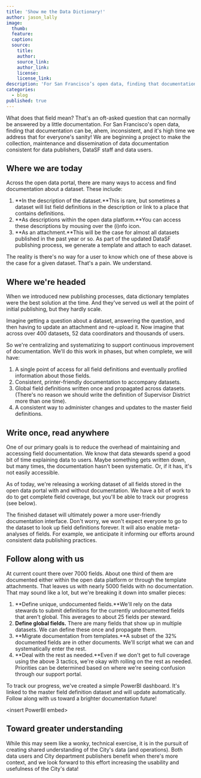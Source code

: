 ```yaml
---
title: 'Show me the Data Dictionary!'
author: jason_lally
image:
  thumb:
  feature:
  caption:
  source:
    title:
    author:
    source_link:
    author_link:
    license:
    license_link:
description: 'For San Francisco’s open data, finding that documentation can be, ahem, inconsistent, and it’s high time we address that for everyone’s sanity! We are beginning a project to make the collection, maintenance and dissemination of data documentation consistent for data publishers, DataSF staff and data users.'
categories:
  - blog
published: true
---
```



What does that field mean? That's an oft-asked question that can normally be answered by a little documentation. For San Francisco's open data, finding that documentation can be, ahem, inconsistent, and it's high time we address that for everyone's sanity! We are beginning a project to make the collection, maintenance and dissemination of data documentation consistent for data publishers, DataSF staff and data users.

## Where we are today

Across the open data portal, there are many ways to access and find documentation about a dataset. These include:

1. **In the description of the dataset.**This is rare, but sometimes a dataset will list field definitions in the description or link to a place that contains definitions.
2. **As descriptions within the open data platform.**You can access these descriptions by mousing over the (i)nfo icon.
3. **As an attachment.**This will be the case for almost all datasets published in the past year or so. As part of the updated DataSF publishing process, we generate a template and attach to each dataset.

The reality is there's no way for a user to know which one of these above is the case for a given dataset. That's a pain. We understand.

## Where we're headed

When we introduced new publishing processes, data dictionary templates were the best solution at the time. And they've served us well at the point of initial publishing, but they hardly scale.

Imagine getting a question about a dataset, answering the question, and then having to update an attachment and re-upload it. Now imagine that across over 400 datasets, 52 data coordinators and thousands of users.

So we're centralizing and systematizing to support continuous improvement of documentation. We'll do this work in phases, but when complete, we will have:

1. A single point of access for all field definitions and eventually profiled information about those fields.
2. Consistent, printer-friendly documentation to accompany datasets.
3. Global field definitions written once and propagated across datasets. (There's no reason we should write the definition of Supervisor District more than one time).
4. A consistent way to administer changes and updates to the master field definitions.

## Write once, read anywhere

One of our primary goals is to reduce the overhead of maintaining and accessing field documentation. We know that data stewards spend a good bit of time explaining data to users. Maybe something gets written down, but many times, the documentation hasn't been systematic. Or, if it has, it's not easily accessible.

As of today, we're releasing a working dataset of all fields stored in the open data portal with and without documentation. We have a bit of work to do to get complete field coverage, but you'll be able to track our progress (see below).

The finished dataset will ultimately power a more user-friendly documentation interface. Don't worry, we won't expect everyone to go to the dataset to look up field definitions forever. It will also enable meta-analyses of fields. For example, we anticipate it informing our efforts around consistent data publishing practices.

## Follow along with us

At current count there over 7000 fields. About one third of them are documented either within the open data platform or through the template attachments. That leaves us with nearly 5000 fields with no documentation. That may sound like a lot, but we're breaking it down into smaller pieces:

1. **Define unique, undocumented fields.**We'll rely on the data stewards to submit definitions for the currently undocumented fields that aren't global. This averages to about 25 fields per steward.
2. **Define global fields.** There are many fields that show up in multiple datasets. We can define these once and propagate them.
3. **Migrate documentation from templates.**A subset of the 32% documented fields are in other documents. We'll script what we can and systematically enter the rest.
4. **Deal with the rest as needed.**Even if we don't get to full coverage using the above 3 tactics, we're okay with rolling on the rest as needed. Priorities can be determined based on where we're seeing confusion through our support portal.

To track our progress, we've created a simple PowerBI dashboard. It's linked to the master field definition dataset and will update automatically. Follow along with us toward a brighter documentation future!

&lt;insert PowerBI embed&gt;

## Toward greater understanding

While this may seem like a wonky, technical exercise, it is in the pursuit of creating shared understanding of the City's data (and operations). Both data users and City department publishers benefit when there's more context, and we look forward to this effort increasing the usability and usefulness of the City's data!